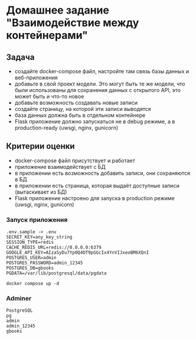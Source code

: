 # Домашнее задание "Взаимодействие между контейнерами"

## Задача

- создайте docker-compose файл, настройте там связь базы данных и веб-приложения
- добавьте в свой проект модели. Это могут быть те же модели, что были использованы для сохранения данных с открытого API, это может быть и что-то новое
- добавьте возможность создавать новые записи
- создайте страницу, на которой эти записи выводятся
- база данных должна быть в отдельном контейнере
- Flask приложение должно запускаться не в debug режиме, а в production-ready (uwsgi, nginx, gunicorn)

## Критерии оценки

- docker-compose файл присутствует и работает
- приложение взаимодействует с БД
- в приложении есть возможность добавить записи, они сохраняются в БД
- в приложении есть страница, которая выдаёт доступные записи (вытаскивает из БД)
- Flask приложение настроено для запуска в production режиме (uwsgi, nginx, gunicorn)

### Запуск приложения

```code
.env.sample -> .env
SECRET_KEY=any_key_string
SESSION_TYPE=redis
CACHE_REDIS_URL=redis://0.0.0.0:6379
GOOGLE_API_KEY=AIzaSyDu7Yp0Q4DT9pGGcIx4YnVIJxeoBM6XQnI
POSTGRES_USER=admin
POSTGRES_PASSWORD=admin_12345
POSTGRES_DB=gbooks
PGDATA=/var/lib/postgresql/data/pgdata
```

```code
docker compose up -d
```

### Adminer

```code
PostgreSQL
pg
admin
admin_12345
gbooks
```